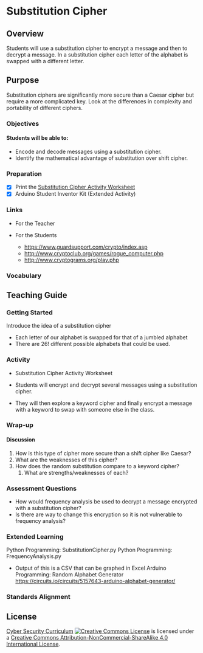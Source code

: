 # Substitution Cipher

## Overview
Students will use a substitution cipher to encrypt a message and then to decrypt a message. In a substitution cipher each letter of the alphabet is swapped with a different letter.

## Purpose
Substitution ciphers are significantly more secure than a Caesar cipher but require a more complicated key. Look at the differences in complexity and portability of different ciphers.

### Objectives
#### Students will be able to:
- Encode and decode messages using a substitution cipher.
- Identify the mathematical advantage of substitution over shift cipher.

### Preparation
- [x] Print the [Substitution Cipher Activity Worksheet](Substitution_Cipher_Activity.docx)
- [x] Arduino Student Inventor Kit (Extended Activity)

### Links
- For the Teacher

- For the Students
	- https://www.guardsupport.com/crypto/index.asp
	- http://www.cryptoclub.org/games/rogue_computer.php
	- http://www.cryptograms.org/play.php

### Vocabulary

## Teaching Guide
### Getting Started
Introduce the idea of a substitution cipher
- Each letter of our alphabet is swapped for that of a jumbled alphabet
- There are 26! different possible alphabets that could be used.

### Activity
- Substitution Cipher Activity Worksheet
- Students will encrypt and decrypt several messages using a substitution cipher.  

- They will then explore a keyword cipher and finally encrypt a message with a keyword to swap with someone else in the class.

### Wrap-up
#### Discussion
1. How is this type of cipher more secure than a shift cipher like Caesar?
1. What are the weaknesses of this cipher?
1. How does the random substitution compare to a keyword cipher?
	1. What are strengths/weaknesses of each?

### Assessment Questions
- How would frequency analysis be used to decrypt a message encrypted with a substitution cipher?
- Is there are way to change this encryption so it is not vulnerable to frequency analysis?

### Extended Learning
Python Programming: SubstitutionCipher.py
Python Programming: FrequencyAnalysis.py
- Output of this is a CSV that can be graphed in Excel
Arduino Programming: Random Alphabet Generator
	https://circuits.io/circuits/5157643-arduino-alphabet-generator/

### Standards Alignment

## License
[Cyber Security Curriculum](https://github.com/DerekBabb/CyberSecurity) <a rel="license" href="http://creativecommons.org/licenses/by-nc-sa/4.0/"><img alt="Creative Commons License" style="border-width:0" src="https://i.creativecommons.org/l/by-nc-sa/4.0/88x31.png" /></a> is licensed under a <a rel="license" href="http://creativecommons.org/licenses/by-nc-sa/4.0/">Creative Commons Attribution-NonCommercial-ShareAlike 4.0 International License</a>.
